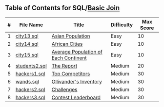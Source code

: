 ## Table of Contents for SQL/[Basic Join](https://www.hackerrank.com/domains/sql?filters%5Bsubdomains%5D%5B%5D=join)

| #  | File Name                      | Title                                  | Difficulty | Max Score |
| -- | ------------------------------ | -------------------------------------- | ---------- | --------- |
| 1  | [city13.sql](city13.sql)       | [Asian Population]                     | Easy       | 10        |
| 2  | [city14.sql](city14.sql)       | [African Cities]                       | Easy       | 10        |
| 3  | [city15.sql](city15.sql)       | [Average Population of Each Continent] | Easy       | 10        |
| 4  | [students2.sql](students2.sql) | [The Report]                           | Medium     | 20        |
| 5  | [hackers1.sql](hackers1.sql)   | [Top Competitors]                      | Medium     | 30        |
| 6  | [wands.sql](wands.sql)         | [Ollivander's Inventory]               | Medium     | 30        |
| 7  | [hackers2.sql](hackers2.sql)   | [Challenges]                           | Medium     | 30        |
| 8  | [hackers3.sql](hackers3.sql)   | [Contest Leaderboard]                  | Medium     | 30        |

[Asian Population]: https://www.hackerrank.com/challenges/asian-population/problem
[African Cities]: https://www.hackerrank.com/challenges/african-cities/problem
[Average Population of Each Continent]: https://www.hackerrank.com/challenges/average-population-of-each-continent/problem
[The Report]: https://www.hackerrank.com/challenges/the-report/problem
[Top Competitors]: https://www.hackerrank.com/challenges/full-score/problem
[Ollivander's Inventory]: https://www.hackerrank.com/challenges/harry-potter-and-wands/problem
[Challenges]: https://www.hackerrank.com/challenges/challenges/problem
[Contest Leaderboard]: https://www.hackerrank.com/challenges/contest-leaderboard/problem
